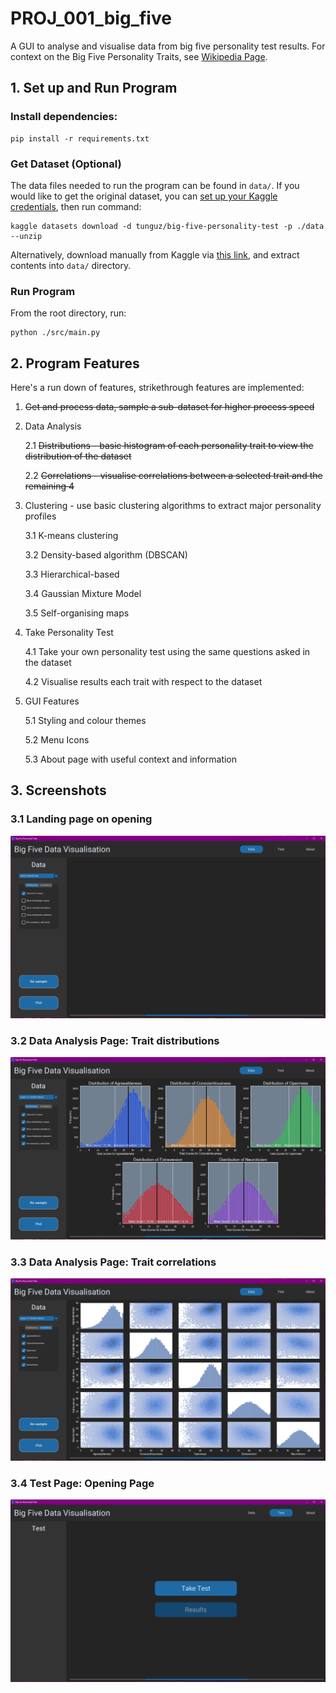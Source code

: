 # PROJ_001_big_five
A GUI to analyse and visualise data from big five personality test results. For context on the Big Five Personality Traits, see [Wikipedia Page](https://en.wikipedia.org/wiki/Big_Five_personality_traits).

## 1. Set up and Run Program



### Install dependencies:

```
pip install -r requirements.txt
```

### Get Dataset (Optional)

The data files needed to run the program can be found in `data/`. If you would like to get the original dataset, you can [set up your Kaggle credentials](https://github.com/Kaggle/kaggle-api#api-credentials), then run command:
```
kaggle datasets download -d tunguz/big-five-personality-test -p ./data --unzip
```

Alternatively, download manually from Kaggle via [this link](https://www.kaggle.com/datasets/tunguz/big-five-personality-test/download?datasetVersionNumber=1), and extract contents into `data/` directory.

### Run Program
From the root directory, run:

```
python ./src/main.py
```





## 2. Program Features

Here's a run down of features, strikethrough features are implemented:

1. ~~Get and process data, sample a sub-dataset for higher process speed~~

2. Data Analysis

    2.1 ~~Distributions - basic histogram of each personality trait to view the distribution of the dataset~~

    2.2 ~~Correlations - visualise correlations between a selected trait and the remaining 4~~


3. Clustering - use basic clustering algorithms to extract major personality profiles

    3.1 K-means clustering

    3.2 Density-based algorithm (DBSCAN)

    3.3 Hierarchical-based

    3.4 Gaussian Mixture Model

    3.5 Self-organising maps

4. Take Personality Test

    4.1 Take your own personality test using the same questions asked in the dataset

    4.2 Visualise results each trait with respect to the dataset

5. GUI Features

    5.1 Styling and colour themes

    5.2 Menu Icons

    5.3 About page with useful context and information


## 3. Screenshots

### 3.1 Landing page on opening
![Screenshot](images/Screenshot_2023-06-13_1.png)

### 3.2 Data Analysis Page: Trait distributions
![Screenshot](images/Screenshot_2023-06-13_2.png)

### 3.3 Data Analysis Page: Trait correlations
![Screenshot](images/Screenshot_2023-06-13_3.png)

### 3.4 Test Page: Opening Page
![Screenshot](images/Screenshot_2023-06-13_4.png)